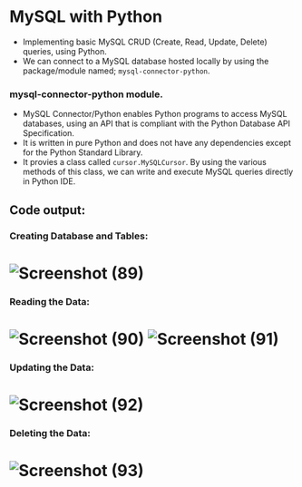 # MySQL with Python

- Implementing basic MySQL CRUD (Create, Read, Update, Delete) queries, using Python.
- We can connect to a MySQL database hosted locally by using the package/module named; 
  `mysql-connector-python`.

### mysql-connector-python module.
- MySQL Connector/Python enables Python programs to access MySQL databases, using an API that is compliant with the Python Database API Specification.
- It is written in pure Python and does not have any dependencies except for the Python Standard Library.
- It provies a class called `cursor.MySQLCursor`. By using the various methods of this class, we can write and execute MySQL queries directly in Python IDE.

## Code output:

###  Creating Database and Tables:

![Screenshot (89)](https://user-images.githubusercontent.com/81910954/144259582-f8530978-fbc9-481f-a7df-005c09198a2a.png)
===================================================================================================================================================================================

###  Reading the Data:

![Screenshot (90)](https://user-images.githubusercontent.com/81910954/144259760-c72287d4-0fed-43d6-ba1c-6370f626243f.png)
![Screenshot (91)](https://user-images.githubusercontent.com/81910954/144259837-95167b57-7b92-4467-8136-60c6f07e07e4.png)
===================================================================================================================================================================================

###  Updating the Data:

![Screenshot (92)](https://user-images.githubusercontent.com/81910954/144260013-6d1d1482-2383-4b2d-818e-eba9a20654e0.png)
===================================================================================================================================================================================

###  Deleting the Data:

![Screenshot (93)](https://user-images.githubusercontent.com/81910954/144260121-d96d021b-26ff-4c61-af43-4646073fc9f4.png)
===================================================================================================================================================================================
